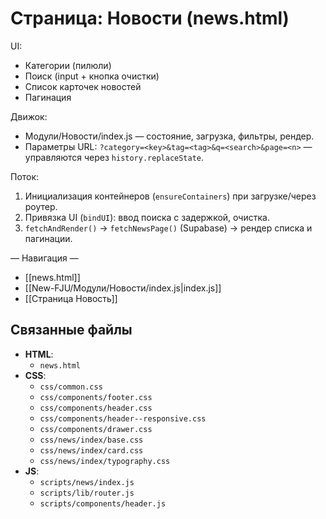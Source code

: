 # Страница: Новости (news.html)

UI:
- Категории (пилюли)
- Поиск (input + кнопка очистки)
- Список карточек новостей
- Пагинация

Движок:
- Модули/Новости/index.js — состояние, загрузка, фильтры, рендер.
- Параметры URL: `?category=<key>&tag=<tag>&q=<search>&page=<n>` — управляются через `history.replaceState`.

Поток:
1. Инициализация контейнеров (`ensureContainers`) при загрузке/через роутер.
2. Привязка UI (`bindUI`): ввод поиска с задержкой, очистка.
3. `fetchAndRender()` → `fetchNewsPage()` (Supabase) → рендер списка и пагинации.

— Навигация —
- [[news.html]]
- [[New-FJU/Модули/Новости/index.js|index.js]]
- [[Страница Новость]]

## Связанные файлы
- **HTML**:
  - `news.html`
- **CSS**:
  - `css/common.css`
  - `css/components/footer.css`
  - `css/components/header.css`
  - `css/components/header--responsive.css`
  - `css/components/drawer.css`
  - `css/news/index/base.css`
  - `css/news/index/card.css`
  - `css/news/index/typography.css`
- **JS**:
  - `scripts/news/index.js`
  - `scripts/lib/router.js`
  - `scripts/components/header.js` 